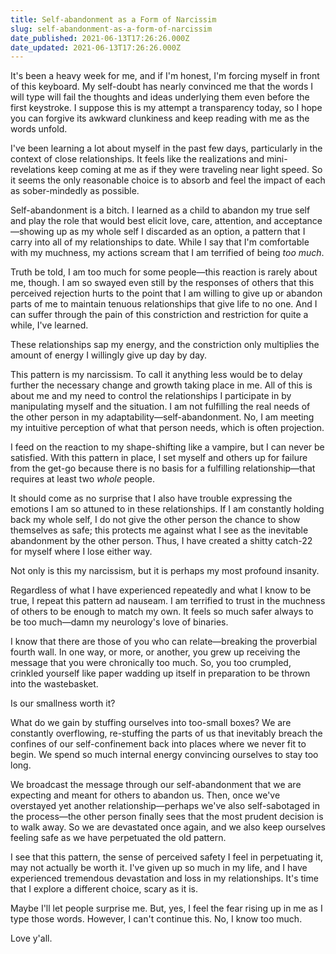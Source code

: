 ```yaml
---
title: Self-abandonment as a Form of Narcissim
slug: self-abandonment-as-a-form-of-narcissim
date_published: 2021-06-13T17:26:26.000Z
date_updated: 2021-06-13T17:26:26.000Z
---
```


It's been a heavy week for me, and if I'm honest, I'm forcing myself in front of this keyboard. My self-doubt has nearly convinced me that the words I will type will fail the thoughts and ideas underlying them even before the first keystroke. I suppose this is my attempt a transparency today, so I hope you can forgive its awkward clunkiness and keep reading with me as the words unfold.

I've been learning a lot about myself in the past few days, particularly in the context of close relationships. It feels like the realizations and mini-revelations keep coming at me as if they were traveling near light speed. So it seems the only reasonable choice is to absorb and feel the impact of each as sober-mindedly as possible.

Self-abandonment is a bitch. I learned as a child to abandon my true self and play the role that would best elicit love, care, attention, and acceptance—showing up as my whole self I discarded as an option, a pattern that I carry into all of my relationships to date. While I say that I'm comfortable with my muchness, my actions scream that I am terrified of being *too much*.

Truth be told, I am too much for some people—this reaction is rarely about me, though. I am so swayed even still by the responses of others that this perceived rejection hurts to the point that I am willing to give up or abandon parts of me to maintain tenuous relationships that give life to no one. And I can suffer through the pain of this constriction and restriction for quite a while, I've learned.

These relationships sap my energy, and the constriction only multiplies the amount of energy I willingly give up day by day.

This pattern is my narcissism. To call it anything less would be to delay further the necessary change and growth taking place in me. All of this is about me and my need to control the relationships I participate in by manipulating myself and the situation. I am not fulfilling the real needs of the other person in my adaptability—self-abandonment. No, I am meeting my intuitive perception of what that person needs, which is often projection.

I feed on the reaction to my shape-shifting like a vampire, but I can never be satisfied. With this pattern in place, I set myself and others up for failure from the get-go because there is no basis for a fulfilling relationship—that requires at least two *whole* people.

It should come as no surprise that I also have trouble expressing the emotions I am so attuned to in these relationships. If I am constantly holding back my whole self, I do not give the other person the chance to show themselves as safe; this protects me against what I see as the inevitable abandonment by the other person. Thus, I have created a shitty catch-22 for myself where I lose either way.

Not only is this my narcissism, but it is perhaps my most profound insanity.

Regardless of what I have experienced repeatedly and what I know to be true, I repeat this pattern ad nauseam. I am terrified to trust in the muchness of others to be enough to match my own. It feels so much safer always to be too much—damn my neurology's love of binaries.

I know that there are those of you who can relate—breaking the proverbial fourth wall. In one way, or more, or another, you grew up receiving the message that you were chronically too much. So, you too crumpled, crinkled yourself like paper wadding up itself in preparation to be thrown into the wastebasket.

Is our smallness worth it?

What do we gain by stuffing ourselves into too-small boxes? We are constantly overflowing, re-stuffing the parts of us that inevitably breach the confines of our self-confinement back into places where we never fit to begin. We spend so much internal energy convincing ourselves to stay too long.

We broadcast the message through our self-abandonment that we are expecting and meant for others to abandon us. Then, once we've overstayed yet another relationship—perhaps we've also self-sabotaged in the process—the other person finally sees that the most prudent decision is to walk away. So we are devastated once again, and we also keep ourselves feeling safe as we have perpetuated the old pattern.

I see that this pattern, the sense of perceived safety I feel in perpetuating it, may not actually be worth it. I've given up so much in my life, and I have experienced tremendous devastation and loss in my relationships. It's time that I explore a different choice, scary as it is.

Maybe I'll let people surprise me. But, yes, I feel the fear rising up in me as I type those words. However, I can't continue this. No, I know too much.

Love y'all.
